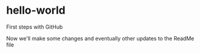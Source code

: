 # hello-world
First steps with GitHub

Now we'll make some changes and eventually other updates to the ReadMe file
